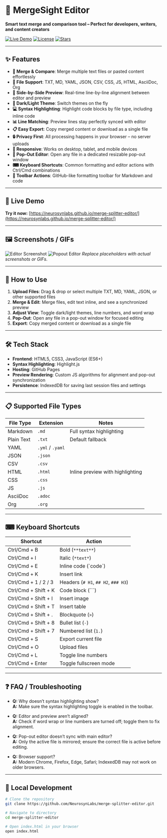# 🔀 MergeSight Editor

**Smart text merge and comparison tool – Perfect for developers, writers, and content creators**

[![Live Demo](https://img.shields.io/badge/🚀-Live%20Demo-success?style=for-the-badge)](https://neurosynlabs.github.io/merge-splitter-editor/)
[![License](https://img.shields.io/badge/License-MIT-blue?style=for-the-badge)](LICENSE)
[![Stars](https://img.shields.io/github/stars/NeurosynLabs/merge-splitter-editor?style=for-the-badge)](https://github.com/NeurosynLabs/merge-splitter-editor/stargazers)

---

## ✨ Features

- **📝 Merge & Compare**: Merge multiple text files or pasted content effortlessly
- **📄 File Support**: TXT, MD, YAML, JSON, CSV, CSS, JS, HTML, AsciiDoc, Org
- **🔄 Side-by-Side Preview**: Real-time line-by-line alignment between editor and preview
- **🎨 Dark/Light Theme**: Switch themes on the fly
- **💻 Syntax Highlighting**: Highlight code blocks by file type, including inline code
- **📊 Line Matching**: Preview lines stay perfectly synced with editor
- **📋 Easy Export**: Copy merged content or download as a single file
- **🔒 Privacy First**: All processing happens in your browser – no server uploads
- **📱 Responsive**: Works on desktop, tablet, and mobile devices
- **📂 Pop-Out Editor**: Open any file in a dedicated resizable pop-out window
- **⌨ Keyboard Shortcuts**: Common formatting and editor actions with Ctrl/Cmd combinations
- **🔧 Toolbar Actions**: GitHub-like formatting toolbar for Markdown and code

---

## 🚀 Live Demo

**Try it now:** [https://neurosynlabs.github.io/merge-splitter-editor/](https://neurosynlabs.github.io/merge-splitter-editor/)

---

## 🖼 Screenshots / GIFs

![Editor Screenshot](docs/screenshot.png)
![Popout Editor](docs/popout.png)
*Replace placeholders with actual screenshots or GIFs.*

---

## 📖 How to Use

1. **Upload Files**: Drag & drop or select multiple TXT, MD, YAML, JSON, or other supported files
2. **Merge & Edit**: Merge files, edit text inline, and see a synchronized preview
3. **Adjust View**: Toggle dark/light themes, line numbers, and word wrap
4. **Pop-Out**: Open any file in a pop-out window for focused editing
5. **Export**: Copy merged content or download as a single file

---

## 🛠 Tech Stack

- **Frontend**: HTML5, CSS3, JavaScript (ES6+)
- **Syntax Highlighting**: Highlight.js
- **Hosting**: GitHub Pages
- **Preview Rendering**: Custom JS algorithms for alignment and pop-out synchronization
- **Persistence**: IndexedDB for saving last session files and settings

---

## 📋 Supported File Types

| File Type | Extension | Notes |
|-----------|-----------|-------|
| Markdown | `.md` | Full syntax highlighting |
| Plain Text | `.txt` | Default fallback |
| YAML | `.yml` / `.yaml` |  |
| JSON | `.json` |  |
| CSV | `.csv` |  |
| HTML | `.html` | Inline preview with highlighting |
| CSS | `.css` |  |
| JS | `.js` |  |
| AsciiDoc | `.adoc` |  |
| Org | `.org` |  |

---

## ⌨ Keyboard Shortcuts

| Shortcut | Action |
|----------|--------|
| Ctrl/Cmd + B | Bold (`**text**`) |
| Ctrl/Cmd + I | Italic (`*text*`) |
| Ctrl/Cmd + E | Inline code (\`code\`) |
| Ctrl/Cmd + K | Insert link |
| Ctrl/Cmd + 1 / 2 / 3 | Headers (`# H1`, `## H2`, `### H3`) |
| Ctrl/Cmd + Shift + K | Code block (\`\`\`) |
| Ctrl/Cmd + Shift + I | Insert image |
| Ctrl/Cmd + Shift + T | Insert table |
| Ctrl/Cmd + Shift + . | Blockquote (`>`) |
| Ctrl/Cmd + Shift + 8 | Bullet list (`-`) |
| Ctrl/Cmd + Shift + 7 | Numbered list (`1.`) |
| Ctrl/Cmd + S | Export current file |
| Ctrl/Cmd + O | Upload files |
| Ctrl/Cmd + L | Toggle line numbers |
| Ctrl/Cmd + Enter | Toggle fullscreen mode |

---

## ❓ FAQ / Troubleshooting

- **Q:** Why doesn’t syntax highlighting show?  
  **A:** Make sure the syntax highlighting toggle is enabled in the toolbar.

- **Q:** Editor and preview aren’t aligned?  
  **A:** Check if word wrap or line numbers are turned off; toggle them to fix alignment.

- **Q:** Pop-out editor doesn’t sync with main editor?  
  **A:** Only the active file is mirrored; ensure the correct file is active before editing.

- **Q:** Browser support?  
  **A:** Modern Chrome, Firefox, Edge, Safari; IndexedDB may not work on older browsers.

---

## 🔧 Local Development

```bash
# Clone the repository
git clone https://github.com/NeurosynLabs/merge-splitter-editor.git

# Navigate to directory
cd merge-splitter-editor

# Open index.html in your browser
open index.html
